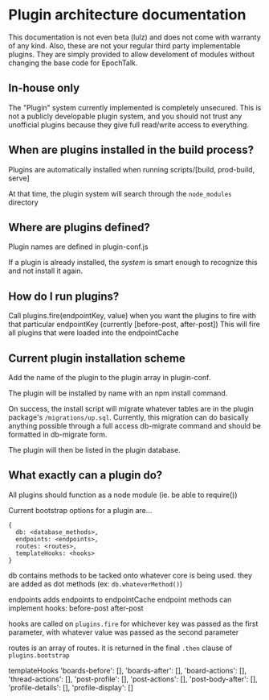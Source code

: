 # Plugin architecture documentation

This documentation is not even beta (lulz) and does not come with warranty of any
kind.  Also, these are not your regular third party implementable plugins.  They
are simply provided to allow develoment of modules without changing the base
code for EpochTalk.

## In-house only

The "Plugin" system currently implemented is completely unsecured.  This is not
a publicly developable plugin system, and you should not trust any unofficial
plugins because they give full read/write access to everything.

## When are plugins installed in the build process?

Plugins are automatically installed when running scripts/[build, prod-build,
serve]

At that time, the plugin system will search through the `node_modules` directory

## Where are plugins defined?

Plugin names are defined in plugin-conf.js

If a plugin is already installed, the _system_ is smart enough to recognize this
and not install it again.

## How do I run plugins?

Call plugins.fire(endpointKey, value) when you want the plugins to fire with
that particular endpointKey (currently [before-post, after-post])
This will fire all plugins that were loaded into the endpointCache

## Current plugin installation scheme

Add the name of the plugin to the plugin array in plugin-conf.

The plugin will be installed by name with an npm install command.

On success, the install script will migrate whatever tables are in the plugin
package's `/migrations/up.sql`.  Currently, this migration can do basically
anything possible through a full access db-migrate command and should be
formatted in db-migrate form.

The plugin will then be listed in the plugin database.

## What exactly can a plugin do?

All plugins should function as a node module (ie. be able to require())

Current bootstrap options for a plugin are...

```
{
  db: <database_methods>,
  endpoints: <endpoints>,
  routes: <routes>,
  templateHooks: <hooks>
}
```

db contains methods to be tacked onto whatever core is being used.  they are
added as dot methods (ex:  `db.whateverMethod()`)

endpoints adds endpoints to endpointCache
  endpoint methods can implement hooks:
  before-post
  after-post

  hooks are called on `plugins.fire` for whichever key was passed as the first
parameter, with whatever value was passed as the second parameter

routes is an array of routes.  it is returned in the final `.then` clause of
`plugins.bootstrap`

templateHooks
  'boards-before': [],
  'boards-after': [],
  'board-actions': [],
  'thread-actions': [],
  'post-profile': [],
  'post-actions': [],
  'post-body-after': [],
  'profile-details': [],
  'profile-display': []
